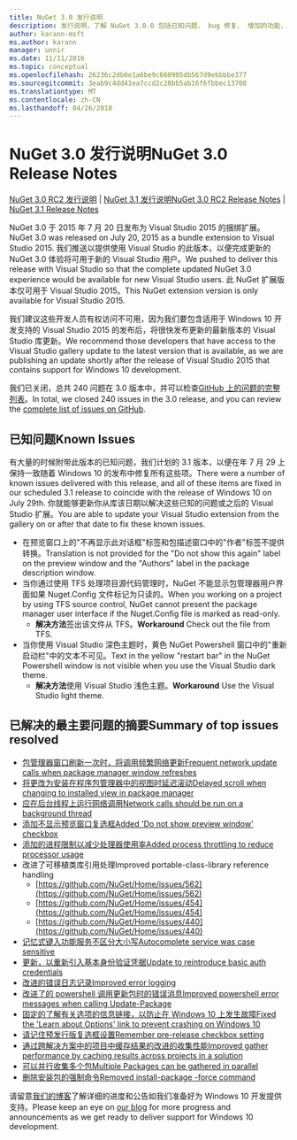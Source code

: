 ```yaml
---
title: NuGet 3.0 发行说明
description: 发行说明，了解 NuGet 3.0.0 包括已知问题、 bug 修复、 增加的功能，以及 DCRs。
author: karann-msft
ms.author: karann
manager: unnir
ms.date: 11/11/2016
ms.topic: conceptual
ms.openlocfilehash: 26236c2db0e1a6be9c660905db567d9ebbbbe377
ms.sourcegitcommit: 3eab9c4dd41ea7ccd2c28bb5ab16f6fbbec13708
ms.translationtype: MT
ms.contentlocale: zh-CN
ms.lasthandoff: 04/26/2018
---
```

# <a name="nuget-30-release-notes"></a><span data-ttu-id="f61df-103">NuGet 3.0 发行说明</span><span class="sxs-lookup"><span data-stu-id="f61df-103">NuGet 3.0 Release Notes</span></span>

<span data-ttu-id="f61df-104">[NuGet 3.0 RC2 发行说明](../release-notes/nuget-3.0-RC2.md) | [NuGet 3.1 发行说明](../release-notes/nuget-3.1.md)</span><span class="sxs-lookup"><span data-stu-id="f61df-104">[NuGet 3.0 RC2 Release Notes](../release-notes/nuget-3.0-RC2.md) | [NuGet 3.1 Release Notes](../release-notes/nuget-3.1.md)</span></span>

<span data-ttu-id="f61df-105">NuGet 3.0 于 2015 年 7 月 20 日发布为 Visual Studio 2015 的捆绑扩展。</span><span class="sxs-lookup"><span data-stu-id="f61df-105">NuGet 3.0 was released on July 20, 2015 as a bundle extension to Visual Studio 2015.</span></span> <span data-ttu-id="f61df-106">我们推送以提供使用 Visual Studio 的此版本，以便完成更新的 NuGet 3.0 体验将可用于新的 Visual Studio 用户。</span><span class="sxs-lookup"><span data-stu-id="f61df-106">We pushed to deliver this release with Visual Studio so that the complete updated NuGet 3.0 experience would be available for new Visual Studio users.</span></span> <span data-ttu-id="f61df-107">此 NuGet 扩展版本仅可用于 Visual Studio 2015。</span><span class="sxs-lookup"><span data-stu-id="f61df-107">This NuGet extension version is only available for Visual Studio 2015.</span></span>

<span data-ttu-id="f61df-108">我们建议这些开发人员有权访问不可用，因为我们要包含适用于 Windows 10 开发支持的 Visual Studio 2015 的发布后，将很快发布更新的最新版本的 Visual Studio 库更新。</span><span class="sxs-lookup"><span data-stu-id="f61df-108">We recommend those developers that have access to the Visual Studio gallery update to the latest version that is available, as we are publishing an update shortly after the release of Visual Studio 2015 that contains support for Windows 10 development.</span></span>

<span data-ttu-id="f61df-109">我们已关闭，总共 240 问题在 3.0 版本中，并可以检查[GitHub 上的问题的完整列表](https://github.com/NuGet/Home/issues?q=milestone%3A3.0.0-RTM+is%3Aclosed)。</span><span class="sxs-lookup"><span data-stu-id="f61df-109">In total, we closed 240 issues in the 3.0 release, and you can review the [complete list of issues on GitHub](https://github.com/NuGet/Home/issues?q=milestone%3A3.0.0-RTM+is%3Aclosed).</span></span>

## <a name="known-issues"></a><span data-ttu-id="f61df-110">已知问题</span><span class="sxs-lookup"><span data-stu-id="f61df-110">Known Issues</span></span>

<span data-ttu-id="f61df-111">有大量的时候附带此版本的已知问题，我们计划的 3.1 版本，以便在年 7 月 29 上保持一致随着 Windows 10 的发布中修复所有这些项。</span><span class="sxs-lookup"><span data-stu-id="f61df-111">There were a number of known issues delivered with this release, and all of these items are fixed in our scheduled 3.1 release to coincide with the release of Windows 10 on July 29th.</span></span>  <span data-ttu-id="f61df-112">你就能够更新你从库该日期以解决这些已知的问题或之后的 Visual Studio 扩展。</span><span class="sxs-lookup"><span data-stu-id="f61df-112">You are able to update your Visual Studio extension from the gallery on or after that date to fix these known issues.</span></span>

*  <span data-ttu-id="f61df-113">在预览窗口上的"不再显示此对话框"标签和包描述窗口中的"作者"标签不提供转换。</span><span class="sxs-lookup"><span data-stu-id="f61df-113">Translation is not provided for the "Do not show this again" label on the preview window and the "Authors" label in the package description window.</span></span>
*  <span data-ttu-id="f61df-114">当你通过使用 TFS 处理项目源代码管理时，NuGet 不能显示包管理器用户界面如果 Nuget.Config 文件标记为只读的。</span><span class="sxs-lookup"><span data-stu-id="f61df-114">When you working on a project by using TFS source control, NuGet cannot present the package manager user interface if the Nuget.Config file is marked as read-only.</span></span>
   * <span data-ttu-id="f61df-115">**解决方法**签出该文件从 TFS。</span><span class="sxs-lookup"><span data-stu-id="f61df-115">**Workaround** Check out the file from TFS.</span></span>
*  <span data-ttu-id="f61df-116">当你使用 Visual Studio 深色主题时，黄色 NuGet Powershell 窗口中的"重新启动栏"中的文本不可见。</span><span class="sxs-lookup"><span data-stu-id="f61df-116">Text in the yellow "restart bar" in the NuGet Powershell window is not visible when you use the Visual Studio dark theme.</span></span>
   * <span data-ttu-id="f61df-117">**解决方法**使用 Visual Studio 浅色主题。</span><span class="sxs-lookup"><span data-stu-id="f61df-117">**Workaround** Use the Visual Studio light theme.</span></span>


## <a name="summary-of-top-issues-resolved"></a><span data-ttu-id="f61df-118">已解决的最主要问题的摘要</span><span class="sxs-lookup"><span data-stu-id="f61df-118">Summary of top issues resolved</span></span>

* [<span data-ttu-id="f61df-119">包管理器窗口刷新一次时，将调用频繁网络更新</span><span class="sxs-lookup"><span data-stu-id="f61df-119">Frequent network update calls when package manager window refreshes</span></span>](https://github.com/NuGet/Home/issues/515)
* [<span data-ttu-id="f61df-120">将更改为安装在程序包管理器中的视图时延迟滚动</span><span class="sxs-lookup"><span data-stu-id="f61df-120">Delayed scroll when changing to installed view in package manager</span></span>](https://github.com/NuGet/Home/issues/519)
* [<span data-ttu-id="f61df-121">应在后台线程上运行网络调用</span><span class="sxs-lookup"><span data-stu-id="f61df-121">Network calls should be run on a background thread</span></span>](https://github.com/NuGet/Home/issues/516)
* [<span data-ttu-id="f61df-122">添加不显示预览窗口复选框</span><span class="sxs-lookup"><span data-stu-id="f61df-122">Added 'Do not show preview window' checkbox</span></span>](https://github.com/NuGet/Home/issues/566)
* [<span data-ttu-id="f61df-123">添加的进程限制以减少处理器使用率</span><span class="sxs-lookup"><span data-stu-id="f61df-123">Added process throttling to reduce processor usage</span></span>](https://github.com/NuGet/Home/issues/356)
* <span data-ttu-id="f61df-124">改进了可移植类库引用处理</span><span class="sxs-lookup"><span data-stu-id="f61df-124">Improved portable-class-library reference handling</span></span>
    * [https://github.com/NuGet/Home/issues/562](https://github.com/NuGet/Home/issues/562)
    * [https://github.com/NuGet/Home/issues/454](https://github.com/NuGet/Home/issues/454)
    * [https://github.com/NuGet/Home/issues/440](https://github.com/NuGet/Home/issues/440)
* [<span data-ttu-id="f61df-125">记忆式键入功能服务不区分大小写</span><span class="sxs-lookup"><span data-stu-id="f61df-125">Autocomplete service was case sensitive</span></span>](https://github.com/NuGet/Home/issues/198)
* [<span data-ttu-id="f61df-126">更新，以重新引入基本身份验证凭据</span><span class="sxs-lookup"><span data-stu-id="f61df-126">Update to reintroduce basic auth credentials</span></span>](https://github.com/NuGet/Home/issues/456)
* [<span data-ttu-id="f61df-127">改进的错误日志记录</span><span class="sxs-lookup"><span data-stu-id="f61df-127">Improved error logging</span></span>](https://github.com/NuGet/Home/issues/407)
* [<span data-ttu-id="f61df-128">改进了的 powershell 调用更新包时的错误消息</span><span class="sxs-lookup"><span data-stu-id="f61df-128">Improved powershell error messages when calling Update-Package</span></span>](https://github.com/NuGet/Home/issues/5)
* [<span data-ttu-id="f61df-129">固定的了解有关选项的信息链接，以防止在 Windows 10 上发生故障</span><span class="sxs-lookup"><span data-stu-id="f61df-129">Fixed the 'Learn about Options' link to prevent crashing on Windows 10</span></span>](https://github.com/NuGet/Home/issues/822)
* [<span data-ttu-id="f61df-130">请记住预发行版复选框设置</span><span class="sxs-lookup"><span data-stu-id="f61df-130">Remember pre-release checkbox setting</span></span>](https://github.com/NuGet/Home/issues/732)
* [<span data-ttu-id="f61df-131">通过跨解决方案中的项目中缓存结果的改进的收集性能</span><span class="sxs-lookup"><span data-stu-id="f61df-131">Improved gather performance by caching results across projects in a solution</span></span>](https://github.com/NuGet/Home/issues/721)
* [<span data-ttu-id="f61df-132">可以并行收集多个包</span><span class="sxs-lookup"><span data-stu-id="f61df-132">Multiple Packages can be gathered in parallel</span></span>](https://github.com/NuGet/Home/issues/713)
* [<span data-ttu-id="f61df-133">删除安装包的强制命令</span><span class="sxs-lookup"><span data-stu-id="f61df-133">Removed install-package -force command</span></span>](https://github.com/NuGet/Home/issues/697)

<span data-ttu-id="f61df-134">请留意[我们的博客](http://blog.nuget.org)了解详细的进度和公告如我们准备好为 Windows 10 开发提供支持。</span><span class="sxs-lookup"><span data-stu-id="f61df-134">Please keep an eye on [our blog](http://blog.nuget.org) for more progress and announcements as we get ready to deliver support for Windows 10 development.</span></span>